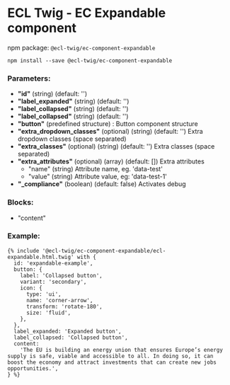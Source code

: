 # ECL Twig - EC Expandable component

npm package: `@ecl-twig/ec-component-expandable`

```shell
npm install --save @ecl-twig/ec-component-expandable
```

### Parameters:

- **"id"** (string) (default: '')
- **"label_expanded"** (string) (default: '')
- **"label_collapsed"** (string) (default: '')
- **"label_collapsed"** (string) (default: '')
- **"button"** (predefined structure) : Button component structure
- **"extra_dropdown_classes"** (optional) (string) (default: '') Extra dropdown classes (space separated)
- **"extra_classes"** (optional) (string) (default: '') Extra classes (space separated)
- **"extra_attributes"** (optional) (array) (default: []) Extra attributes
  - "name" (string) Attribute name, eg. 'data-test'
  - "value" (string) Attribute value, eg: 'data-test-1'
- **"\_compliance"** (boolean) (default: false) Activates debug

### Blocks:

- "content"

### Example:

<!-- prettier-ignore -->
```twig
{% include '@ecl-twig/ec-component-expandable/ecl-expandable.html.twig' with { 
  id: 'expandable-example', 
  button: { 
    label: 'Collapsed button', 
    variant: 'secondary', 
    icon: { 
      type: 'ui', 
      name: 'corner-arrow', 
      transform: 'rotate-180', 
      size: 'fluid', 
    }, 
  }, 
  label_expanded: 'Expanded button', 
  label_collapsed: 'Collapsed button', 
  content: 
    'The EU is building an energy union that ensures Europe’s energy supply is safe, viable and accessible to all. In doing so, it can boost the economy and attract investments that can create new jobs opportunities.', 
} %}
```
